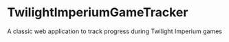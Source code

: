 # TwilightImperiumGameTracker
A classic web application to track progress during Twilight Imperium games
